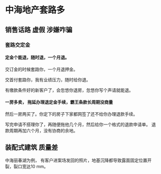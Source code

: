 # 中海地产套路多 

## 销售话路 虚假 涉嫌咋骗

### 套路交定金

#### 定金个能退，随时退，一个月退。


交订金的时候套路你，一个月退押金。

交首付套路你，我有业绩压力，随时给你退。

有缴款条件好的新客户了，会忽悠你退房，忽悠你写个声请就能退。


#### 一房多卖， 拖延办理退定金手续，霸王条款长周期没商量

然后一房两买了。你定下的房子下家都网签了还不给你办理退款手续。

写完申请不搭理你了，再随便拖他几个月，然后给你一个格式的退款申请单。 退款周期再加六个月，没有协商的余地。


## 装配式建筑 质量差
中海丽春湖为例， 有客户进案场发回的照片，地基沉降都导致露面固定位置开裂，裂口宽达10 mm。
